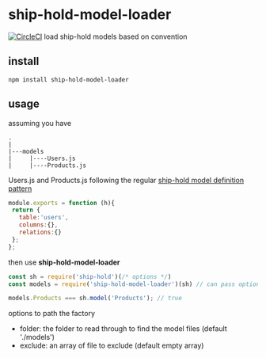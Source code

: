 # ship-hold-model-loader

[![CircleCI](https://circleci.com/gh/zorro-del-caribe/ship-hold-model-loader.svg?style=svg)](https://circleci.com/gh/zorro-del-caribe/ship-hold-model-loader)
load ship-hold models based on convention

## install

``npm install ship-hold-model-loader``

## usage

assuming you have

```
.
|
|---models
|     |----Users.js
|     |----Products.js

```

Users.js and Products.js following the regular [ship-hold model definition pattern](https://github.com/zorro-del-caribe/ship-hold#models)

```javascript
module.exports = function (h){
 return {
   table:'users',
   columns:{},
   relations:{}
 };
};
```

then use **ship-hold-model-loader**
 
 ```javascript
 const sh = require('ship-hold')(/* options */)
 const models = require('ship-hold-model-loader')(sh) // can pass options here
 
 models.Products === sh.model('Products'); // true
 
 ```
 
 options to path the factory
 
 * folder: the folder to read through to find the model files (default './models')
 * exclude: an array of file to exclude (default empty array)


